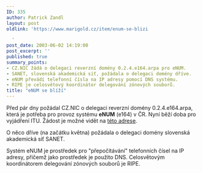 ```yaml
---
ID: 335
author: Patrick Zandl
layout: post
oldlink: 'https://www.marigold.cz/item/enum-se-blizi

  '
post_date: 2003-06-02 14:19:00
post_excerpt: ''
published: true
summary_points:
- CZ.NIC žádá o delegaci reverzní domény 0.2.4.e164.arpa pro eNUM.
- SANET, slovenská akademická síť, požádala o delegaci domény dříve.
- eNUM převádí telefonní čísla na IP adresy pomocí DNS systému.
- RIPE je celosvětový koordinátor delegování zónových souborů.
title: "eNUM se blíží"
---
```


<p>
Před pár dny požádal CZ.NIC o delegaci reverzní domény 0.2.4.e164.arpa, která je potřeba pro provoz systému <STRONG>eNUM</STRONG> (e164) v ČR. Nyní běží doba pro vyjádření ITU.&#160;Žádost je možné vidět na <A href="http://www.ripe.net/ripencc/mail-archives/enum-request/2003/msg00019.html" target=_blank>této adrese</A>.</p>

<p>
O něco dříve (na začátku května) požádala o delegaci domény slovenská akademická síť SANET.</p>

<p>
Systém eNUM je prostředek pro "přepočítávání" telefonních čísel na IP adresy, přičemž jako prostředek je použito DNS. Celosvětovým koordinátorem delegování zónových souborů je RIPE.</p>